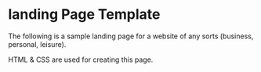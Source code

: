 # landing Page Template
The following is a sample landing page for a website of any sorts (business, personal, leisure).

HTML & CSS are used for creating this page.
